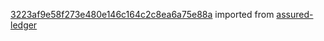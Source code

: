 [3223af9e58f273e480e146c164c2c8ea6a75e88a](https://github.com/insolar/assured-ledger/commit/3223af9e58f273e480e146c164c2c8ea6a75e88a) imported from [assured-ledger](https://github.com/insolar/assured-ledger)
